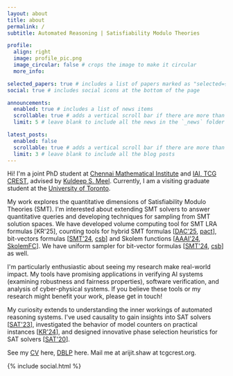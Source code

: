 ```yaml
---
layout: about
title: about
permalink: /
subtitle: Automated Reasoning | Satisfiability Modulo Theories

profile:
  align: right
  image: profile_pic.png
  image_circular: false # crops the image to make it circular
  more_info:

selected_papers: true # includes a list of papers marked as "selected={true}"
social: true # includes social icons at the bottom of the page

announcements:
  enabled: true # includes a list of news items
  scrollable: true # adds a vertical scroll bar if there are more than 3 news items
  limit: 5 # leave blank to include all the news in the `_news` folder

latest_posts:
  enabled: false
  scrollable: true # adds a vertical scroll bar if there are more than 3 new posts items
  limit: 3 # leave blank to include all the blog posts
---
```


Hi! I'm a joint PhD student at [Chennai Mathematical Institute](http://www.cmi.ac.in) and [IAI, TCG CREST](https://www.tcgcrest.org/institutes/iai/), advised by [Kuldeep S. Meel](https://www.cs.toronto.edu/~meel/). Currently, I am a visiting graduate student at the [University of Toronto](https://web.cs.toronto.edu/).

My work explores the quantitative dimensions of Satisfiability Modulo Theories (SMT). I'm interested about extending SMT solvers to answer quantitative queries and developing techniques for sampling from SMT solution spaces. We have developed volume computing tool for SMT LRA formulas [KR'25], counting tools for hybrid SMT formulas [[DAC'25](https://arxiv.org/abs/2507.18612), [pact](https://github.com/meelgroup/pact)], bit-vectors formulas [[SMT'24](https://ceur-ws.org/Vol-3725/short2.pdf), [csb](https://github.com/meelgroup/csb)]
and Skolem functions [[AAAI'24](https://arxiv.org/abs/2312.12026), [SkolemFC](https://github.com/meelgroup/skolemfc)]. We have uniform sampler for bit-vector formulas [[SMT'24](https://ceur-ws.org/Vol-3725/short2.pdf), [csb](https://github.com/meelgroup/csb)] as well.

I'm particularly enthusiastic about seeing my research make real-world impact. My tools have promising applications in verifying AI systems (examining robustness and fairness properties), software verification, and analysis of cyber-physical systems. If you believe these tools or my research might benefit your work, please get in touch!

My curiosity extends to understanding the inner workings of automated reasoning systems. I've used causality to gain insights into SAT solvers [[SAT'23](https://arxiv.org/abs/2306.06294)], investigated the behavior of model counters on practical instances [[KR'24](https://arxiv.org/abs/2408.07059)], and designed innovative phase selection heuristics for SAT solvers [[SAT'20](https://arxiv.org/abs/2007.01499)].

See my [CV](../assets/pdf/CV_arijit.pdf) here, [DBLP](https://dblp.uni-trier.de/pid/217/0937.html) here. Mail me at arijit.shaw at tcgcrest.org.

{% include social.html %}

